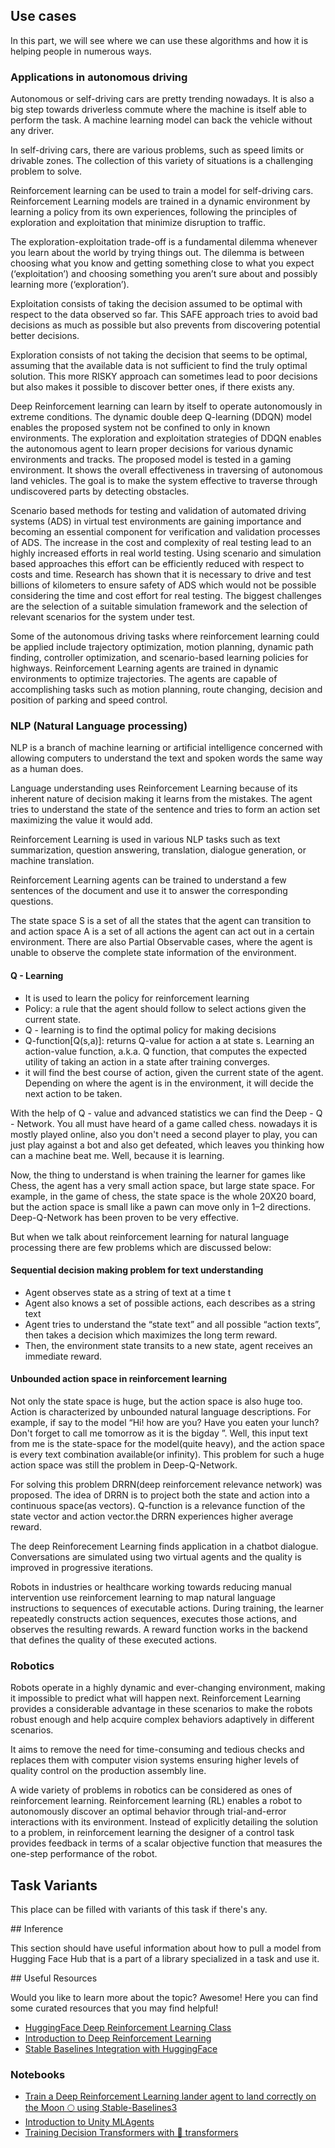 ## Use cases

In this part, we will see where we can use these algorithms and how it is helping people in numerous ways.


### Applications in autonomous driving

Autonomous or self-driving cars are pretty trending nowadays. It is also a big step towards driverless commute where the machine is itself able to perform the task. A machine learning model can back the vehicle without any driver. 

In self-driving cars, there are various problems, such as speed limits or drivable zones. The collection of this variety of situations is a challenging problem to solve.

Reinforcement learning can be used to train a model for self-driving cars. Reinforcement Learning models are trained in a dynamic environment by learning a policy from its own experiences, following the principles of exploration and exploitation that minimize disruption to traffic. 

The exploration-exploitation trade-off is a fundamental dilemma whenever you learn about the world by trying things out. The dilemma is between choosing what you know and getting something close to what you expect (‘exploitation’) and choosing something you aren’t sure about and possibly learning more (‘exploration’). 

Exploitation consists of taking the decision assumed to be optimal with respect to the data observed so far. This SAFE approach tries to avoid bad decisions as much as possible but also prevents from discovering potential better decisions.

Exploration consists of not taking the decision that seems to be optimal, assuming that the available data is not sufficient to find the truly optimal solution. This more RISKY approach can sometimes lead to poor decisions but also makes it possible to discover better ones, if there exists any.

Deep Reinforcement learning can learn by itself to operate autonomously in extreme conditions. The dynamic double deep Q-learning (DDQN) model enables the proposed system not be confined to only in known environments. The exploration and exploitation strategies of DDQN enables the autonomous agent to learn proper decisions for various dynamic environments and tracks. The proposed model is tested in a gaming environment. It shows the overall effectiveness in traversing of autonomous land vehicles. The goal is to make the system effective to traverse through undiscovered parts by detecting obstacles.

Scenario based methods for testing and validation of automated driving systems (ADS) in virtual test environments are gaining importance and becoming an essential component for verification and validation processes of ADS. The increase in the cost and complexity of real testing lead to an highly increased efforts in real world testing. Using scenario and simulation based approaches this effort can be efficiently reduced with respect to costs and time. Research has shown that it is necessary to drive and test billions of kilometers to ensure safety of ADS which would not be possible considering the time and cost effort for real testing. The biggest challenges are the selection of a suitable simulation framework and the selection of relevant scenarios for the system under test.

Some of the autonomous driving tasks where reinforcement learning could be applied include trajectory optimization, motion planning, dynamic path finding, controller optimization, and scenario-based learning policies for highways. Reinforcement Learning agents are trained in dynamic environments to optimize trajectories. The agents are capable of accomplishing tasks such as motion planning, route changing, decision and position of parking and speed control.


### NLP (Natural Language processing)

NLP is a branch of machine learning or artificial intelligence concerned with allowing computers to understand the text and spoken words the same way as a human does.  

Language understanding uses Reinforcement Learning because of its inherent nature of decision making it learns from the mistakes. The agent tries to understand the state of the sentence and tries to form an action set maximizing the value it would add.

Reinforcement Learning is used in various NLP tasks such as text summarization, question answering, translation, dialogue generation, or machine translation.

Reinforcement Learning agents can be trained to understand a few sentences of the document and use it to answer the corresponding questions.

The state space S is a set of all the states that the agent can transition to and action space A is a set of all actions the agent can act out in a certain environment. There are also Partial Observable cases, where the agent is unable to observe the complete state information of the environment.

#### Q - Learning

* It is used to learn the policy for reinforcement learning
* Policy: a rule that the agent should follow to select actions given the current state.
* Q - learning is to find the optimal policy for making decisions
* Q-function[Q(s,a)]: returns Q-value for action a at state s. Learning an action-value function, a.k.a. Q function, that computes the expected utility of taking an action in a state after training converges.
* it will find the best course of action, given the current state of the agent. Depending on where the agent is in the environment, it will decide the next action to be taken.

With the help of Q - value and advanced statistics we can find the Deep - Q - Network. You all must have heard of a game called chess. nowadays it is mostly played online, also you don't need a second player to play, you can just play against a bot and also get defeated, which leaves you thinking how can a machine beat me. Well, because it is learning. 

Now, the thing to understand is when training the learner for games like Chess, the agent has a very small action space, but large state space. For example, in the game of chess, the state space is the whole 20X20 board, but the action space is small like a pawn can move only in 1–2 directions. Deep-Q-Network has been proven to be very effective.

But when we talk about reinforcement learning for natural language processing there are few problems which are discussed below:

#### Sequential decision making problem for text understanding

* Agent observes state as a string of text at a time t
* Agent also knows a set of possible actions, each describes as a string text
* Agent tries to understand the “state text” and all possible “action texts”, then takes a decision which maximizes the long term reward.
* Then, the environment state transits to a new state, agent receives an immediate reward.

#### Unbounded action space in reinforcement learning

Not only the state space is huge, but the action space is also huge too. Action is characterized by unbounded natural language descriptions. For example, if say to the model “Hi! how are you? Have you eaten your lunch? Don't forget to call me tomorrow as it is the bigday ”. Well, this input text from me is the state-space for the model(quite heavy), and the action space is every text combination available(or infinity). This problem for such a huge action space was still the problem in Deep-Q-Network.

For solving this problem DRRN(deep reinforcement relevance network) was proposed. The idea of DRRN is to project both the state and action into a continuous space(as vectors). Q-function is a relevance function of the state vector and action vector.the DRRN experiences higher average reward.

The deep Reinforecement Learning finds application in a chatbot dialogue. Conversations are simulated using two virtual agents and the quality is improved in progressive iterations.

Robots in industries or healthcare working towards reducing manual intervention use reinforcement learning to map natural language instructions to sequences of executable actions. During training, the learner repeatedly constructs action sequences, executes those actions, and observes the resulting rewards. A reward function works in the backend that defines the quality of these executed actions.

### Robotics 

Robots operate in a highly dynamic and ever-changing environment, making it impossible to predict what will happen next. Reinforcement Learning provides a considerable advantage in these scenarios to make the robots robust enough and help acquire complex behaviors adaptively in different scenarios.

It aims to remove the need for time-consuming and tedious checks and replaces them with computer vision systems ensuring higher levels of quality control on the production assembly line.

A wide variety of problems in robotics can be considered as ones of reinforcement learning. Reinforcement learning (RL) enables a robot to autonomously discover an optimal behavior through trial-and-error interactions with its environment. Instead of explicitly detailing the solution to a problem, in reinforcement learning the designer of a control task provides feedback in terms of a scalar objective function that measures the one-step performance of the robot.

## Task Variants 

This place can be filled with variants of this task if there's any. 


## Inference

This section should have useful information about how to pull a model from Hugging Face Hub that is a part of a library specialized in a task and use it.

## Useful Resources

Would you like to learn more about the topic? Awesome! Here you can find some curated resources that you may find helpful!

- [HuggingFace Deep Reinforcement Learning Class](https://github.com/huggingface/deep-rl-class)
- [Introduction to Deep Reinforcement Learning](https://huggingface.co/blog/deep-rl-intro)
- [Stable Baselines Integration with HuggingFace](https://huggingface.co/blog/sb3)

### Notebooks
- [Train a Deep Reinforcement Learning lander agent to land correctly on the Moon 🌕 using Stable-Baselines3](https://github.com/huggingface/deep-rl-class/blob/main/unit1/unit1.ipynb)
- [Introduction to Unity MLAgents](https://colab.research.google.com/github/huggingface/deep-rl-class/blob/main/unit4/unit4.ipynb)
- [Training Decision Transformers with 🤗 transformers](https://github.com/huggingface/blog/blob/main/notebooks/101_train-decision-transformers.ipynb)


